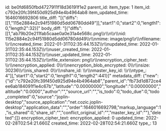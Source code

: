 id: be0fd6850fbd4727911f18d36191f1e2
parent_id: 
item_type: 1
item_id: c792e20fc39f450d925d94e4b4964ab8
item_updated_time: 1646016692806
title_diff: "[{\"diffs\":[[1,\"115e2884e2c94f51980d5dd06780dd49\"]],\"start1\":0,\"start2\":0,\"length1\":0,\"length2\":32}]"
body_diff: "[{\"diffs\":[[1,\"ab79b20e211fab5caae0a0e31a4e568c.png\\\r\\\n\\\r\\\nid: 115e2884e2c94f51980d5dd06780dd49\\\r\\\nmime: image/png\\\r\\\nfilename: \\\r\\\ncreated_time: 2022-01-31T02:35:44.153Z\\\r\\\nupdated_time: 2022-01-31T02:35:44.153Z\\\r\\\nuser_created_time: 2022-01-31T02:35:44.153Z\\\r\\\nuser_updated_time: 2022-01-31T02:35:44.153Z\\\r\\\nfile_extension: png\\\r\\\nencryption_cipher_text: \\\r\\\nencryption_applied: 0\\\r\\\nencryption_blob_encrypted: 0\\\r\\\nsize: 30236\\\r\\\nis_shared: 0\\\r\\\nshare_id: \\\r\\\nmaster_key_id: \\\r\\\ntype_: 4\"]],\"start1\":0,\"start2\":0,\"length1\":0,\"length2\":441}]"
metadata_diff: {"new":{"id":"c792e20fc39f450d925d94e4b4964ab8","parent_id":"fb73d1d872ce4ee6ab184091f1e4c67b","latitude":"0.00000000","longitude":"0.00000000","altitude":"0.0000","author":"","source_url":"","is_todo":0,"todo_due":0,"todo_completed":0,"source":"joplin-desktop","source_application":"net.cozic.joplin-desktop","application_data":"","order":1646016692798,"markup_language":1,"is_shared":0,"share_id":"","conflict_original_id":"","master_key_id":""},"deleted":[]}
encryption_cipher_text: 
encryption_applied: 0
updated_time: 2022-02-28T02:54:21.660Z
created_time: 2022-02-28T02:54:21.660Z
type_: 13